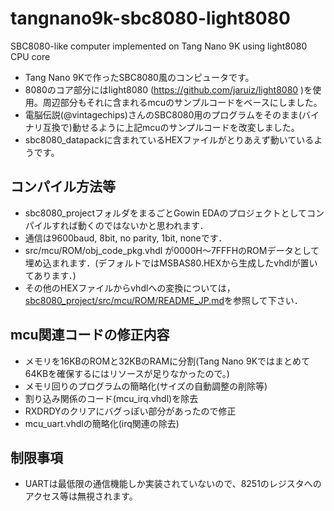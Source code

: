 # tangnano9k-sbc8080-light8080
SBC8080-like computer implemented on Tang Nano 9K using light8080 CPU core

- Tang Nano 9Kで作ったSBC8080風のコンピュータです。
- 8080のコア部分にはlight8080 (https://github.com/jaruiz/light8080 )を使用。周辺部分もそれに含まれるmcuのサンプルコードをベースにしました。
- 電脳伝説(@vintagechips)さんのSBC8080用のプログラムをそのまま(バイナリ互換で)動せるように上記mcuのサンプルコードを改変しました。
- sbc8080_datapackに含まれているHEXファイルがとりあえず動いているようです。

## コンパイル方法等
- sbc8080_projectフォルダをまるごとGowin EDAのプロジェクトとしてコンパイルすれば動くのではないかと思われます．
- 通信は9600baud, 8bit, no parity, 1bit, noneです．
- src/mcu/ROM/obj_code_pkg.vhdl が0000H〜7FFFHのROMデータとして埋め込まれます．(デフォルトではMSBAS80.HEXから生成したvhdlが置いてあります．)
- その他のHEXファイルからvhdlへの変換については，
[sbc8080_project/src/mcu/ROM/README_JP.md](sbc8080_project/src/mcu/ROM/README_JP.md)を参照して下さい．

## mcu関連コードの修正内容
- メモリを16KBのROMと32KBのRAMに分割(Tang Nano 9Kではまとめて64KBを確保するにはリソースが足りなかったので。)
- メモリ回りのプログラムの簡略化(サイズの自動調整の削除等)
- 割り込み関係のコード(mcu_irq.vhdl)を除去
- RXDRDYのクリアにバグっぽい部分があったので修正
- mcu_uart.vhdlの簡略化(irq関連の除去)

## 制限事項
- UARTは最低限の通信機能しか実装されていないので、8251のレジスタへのアクセス等は無視されます。

